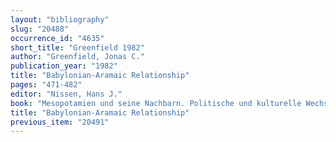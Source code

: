 ```yaml
---
layout: "bibliography"
slug: "20488"
occurrence_id: "4635"
short_title: "Greenfield 1982"
author: "Greenfield, Jonas C."
publication_year: "1982"
title: "Babylonian-Aramaic Relationship"
pages: "471-482"
editor: "Nissen, Hans J."
book: "Mesopotamien und seine Nachbarn. Politische und kulturelle Wechselbeziehungen im Alten Vorderasien vom 4. bis 1. Jahrtausend v. Chr., RAI 25 (Berlin)"
title: "Babylonian-Aramaic Relationship"
previous_item: "20491"
---
```


